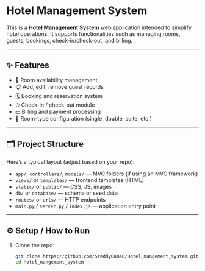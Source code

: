 # Hotel Management System

This is a **Hotel Management System** web application intended to simplify hotel operations. It supports functionalities such as managing rooms, guests, bookings, check-in/check-out, and billing.

---

## ✨ Features

- 🏨 Room availability management  
- 📋 Add, edit, remove guest records  
- 🗓 Booking and reservation system  
- ⏱ Check-in / check-out module  
- 💵 Billing and payment processing  
- 🚪 Room-type configuration (single, double, suite, etc.)  

---

## 🗂️ Project Structure

Here’s a typical layout (adjust based on your repo):

- `app/`, `controllers/`, `models/` — MVC folders (if using an MVC framework)  
- `views/` or `templates/` — frontend templates (HTML)  
- `static/` or `public/` — CSS, JS, images  
- `db/` or `database/` — schema or seed data  
- `routes/` or `urls/` — HTTP endpoints  
- `main.py` / `server.py` / `index.js` — application entry point  

---

## ⚙️ Setup / How to Run

1. Clone the repo:
   ```bash
   git clone https://github.com/Sreddy08840/Hotel_mangement_system.git
   cd Hotel_mangement_system
